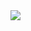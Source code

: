 <img src="https://capsule-render.vercel.app/api?type=wave&color=auto&height=300&section=header&text=capsule%20render&fontSize=90" />
